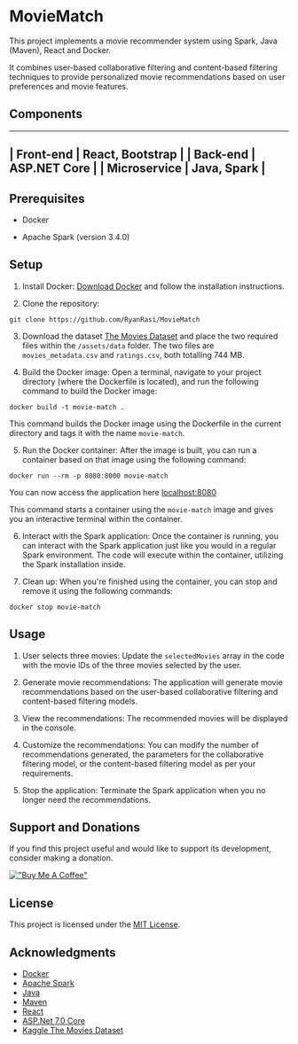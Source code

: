 # MovieMatch

This project implements a movie recommender system using Spark, Java (Maven), React and Docker. 

It combines user-based collaborative filtering and content-based filtering techniques to provide personalized movie recommendations based on user preferences and movie features.

## Components

-----------------------------------
| Front-end    | React, Bootstrap |
| Back-end     | ASP.NET Core     |
| Microservice | Java, Spark      |
-----------------------------------

## Prerequisites

- Docker

- Apache Spark (version 3.4.0)

## Setup

1. Install Docker: [Download Docker](https://www.docker.com/products/docker-desktop) and follow the installation instructions.

2. Clone the repository:

`git clone https://github.com/RyanRasi/MovieMatch`

3. Download the dataset [The Movies Dataset](https://www.kaggle.com/datasets/rounakbanik/the-movies-dataset) and place the two required files within the `/assets/data` folder. The two files are `movies_metadata.csv` and `ratings.csv`, both totalling 744 MB.

4. Build the Docker image: Open a terminal, navigate to your project directory (where the Dockerfile is located), and run the following command to build the Docker image:

`docker build -t movie-match .`

This command builds the Docker image using the Dockerfile in the current directory and tags it with the name `movie-match`.

5. Run the Docker container: After the image is built, you can run a container based on that image using the following command:

`docker run --rm -p 8080:8000 movie-match`

You can now access the application here [localhost:8080](http://localhost:8080/)

This command starts a container using the `movie-match` image and gives you an interactive terminal within the container.

6. Interact with the Spark application: Once the container is running, you can interact with the Spark application just like you would in a regular Spark environment. The code will execute within the container, utilizing the Spark installation inside.

7. Clean up: When you're finished using the container, you can stop and remove it using the following commands:

`docker stop movie-match`

## Usage

1. User selects three movies: Update the `selectedMovies` array in the code with the movie IDs of the three movies selected by the user.

2. Generate movie recommendations: The application will generate movie recommendations based on the user-based collaborative filtering and content-based filtering models.

3. View the recommendations: The recommended movies will be displayed in the console.

4. Customize the recommendations: You can modify the number of recommendations generated, the parameters for the collaborative filtering model, or the content-based filtering model as per your requirements.

5. Stop the application: Terminate the Spark application when you no longer need the recommendations.

## Support and Donations

If you find this project useful and would like to support its development, consider making a donation.

[!["Buy Me A Coffee"](https://www.buymeacoffee.com/assets/img/custom_images/orange_img.png)](https://www.buymeacoffee.com/uiSK0Ex)

## License

This project is licensed under the [MIT License](LICENSE).

## Acknowledgments

- [Docker](https://www.docker.com/)
- [Apache Spark](https://spark.apache.org/)
- [Java](https://www.java.com/)
- [Maven](https://maven.apache.org/)
- [React](https://react.dev/)
- [ASP.Net 7.0 Core](https://dotnet.microsoft.com/)
- [Kaggle The Movies Dataset](https://www.kaggle.com/datasets/rounakbanik/the-movies-dataset)
